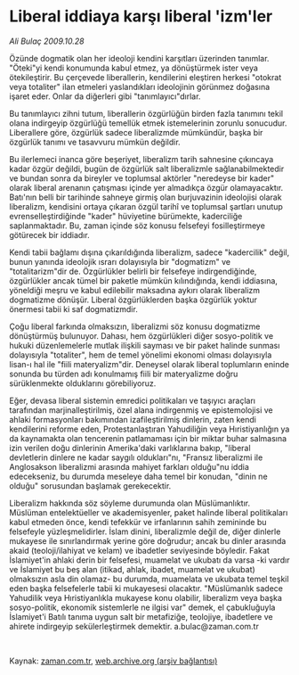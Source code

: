 # Liberal iddiaya karşı liberal 'izm'ler

*Ali Bulaç 2009.10.28*

<tr><td class="metin" colspan="2" style="padding-top: 20px; padding-left: 5px; ">Özünde dogmatik olan her ideoloji kendini karşıtları üzerinden tanımlar. "Öteki"yi kendi konumunda kabul etmez, ya dönüştürmek ister veya ötekileştirir. Bu çerçevede liberallerin, kendilerini eleştiren herkesi "otokrat veya totaliter" ilan etmeleri yaslandıkları ideolojinin görünmez doğasına işaret eder. Onlar da diğerleri gibi "tanımlayıcı"dırlar.</td></tr><tr><td class="metin" colspan="2" style="padding-top: 20px; padding-left: 5px; "><p>Bu tanımlayıcı zihni tutum, liberallerin özgürlüğün birden fazla tanımını tekil olana indirgeyip özgürlüğü temellük etmek istemelerinin zorunlu sonucudur. Liberallere göre, özgürlük sadece liberalizmde mümkündür, başka bir özgürlük tanımı ve tasavvuru mümkün değildir.
<p> Bu ilerlemeci inanca göre beşeriyet, liberalizm tarih sahnesine çıkıncaya kadar özgür değildi, bugün de özgürlük salt liberalizmle sağlanabilmektedir ve bundan sonra da bireyler ve toplumsal aktörler "neredeyse bir kader" olarak liberal arenanın çatışması içinde yer almadıkça özgür olamayacaktır. Batı'nın belli bir tarihinde sahneye girmiş olan burjuvazinin ideolojisi olarak liberalizm, kendisini ortaya çıkaran özgül tarihî ve toplumsal şartları unutup evrenselleştirdiğinde "kader" hüviyetine bürümekte, kaderciliğe saplanmaktadır. Bu, zaman içinde söz konusu felsefeyi fosilleştirmeye götürecek bir iddiadır.
<p> Kendi tabii bağlamı dışına çıkarıldığında liberalizm, sadece "kadercilik" değil, bunun yanında ideolojik ısrarı dolayısıyla bir "dogmatizm" ve "totalitarizm"dir de. Özgürlükler belirli bir felsefeye indirgendiğinde, özgürlükler ancak tümel bir paketle mümkün kılındığında, kendi iddiasına, yöneldiği meşru ve kabul edilebilir maksadına aykırı olarak liberalizm dogmatizme dönüşür. Liberal özgürlüklerden başka özgürlük yoktur önermesi tabii ki saf dogmatizmdir.
<p> Çoğu liberal farkında olmaksızın, liberalizmi söz konusu dogmatizme dönüştürmüş bulunuyor. Dahası, hem özgürlükleri diğer sosyo-politik ve hukuki düzenlemelerle mutlak ilişkili sayması ve bir paket halinde sunması dolayısıyla "totaliter", hem de temel yönelimi ekonomi olması dolayısıyla lisan-ı hal ile "fiili materyalizm"dir. Deneysel olarak liberal toplumların eninde sonunda bu türden adı konulmamış fiili bir materyalizme doğru sürüklenmekte olduklarını görebiliyoruz.
<p> Eğer, devasa liberal sistemin emredici politikaları ve taşıyıcı araçları tarafından marjinalleştirilmiş, özel alana indirgenmiş ve epistemolojisi ve ahlaki formasyonları bakımından izafileştirilmiş dinlerin, zaten kendi kendilerini reforme eden, Protestanlaştıran Yahudiliğin veya Hıristiyanlığın ya da kaynamakta olan tencerenin patlamaması için bir miktar buhar salmasına izin verilen doğu dinlerinin Amerika'daki varlıklarına bakıp, "liberal devletlerin dinlere ne kadar saygılı oldukları"nı, "Fransız liberalizmi ile Anglosakson liberalizmi arasında mahiyet farkları olduğu"nu iddia edecekseniz, bu durumda meseleye daha temel bir konudan, "dinin ne olduğu" sorusundan başlamak gerekecektir.
<p> Liberalizm hakkında söz söyleme durumunda olan Müslümanlıktır. Müslüman entelektüeller ve akademisyenler, paket halinde liberal politikaları kabul etmeden önce, kendi tefekkür ve irfanlarının sahih zemininde bu felsefeyle yüzleşmelidirler. İslam dinini, liberalizmle değil de, diğer dinlerle mukayese ile sınırlandırmak yerine göre doğrudur; ancak bu dinler arasında akaid (teoloji/ilahiyat ve kelam) ve ibadetler seviyesinde böyledir. Fakat İslamiyet'in ahlaki derin bir felsefesi, muamelat ve ukubatı da varsa -ki vardır ve İslamiyet bu beş alan (itikad, ahlak, ibadet, muamelat ve ukubat) olmaksızın asla din olamaz- bu durumda, muamelata ve ukubata temel teşkil eden başka felsefelerle tabii ki mukayesesi olacaktır. "Müslümanlık sadece Yahudilik veya Hıristiyanlıkla mukayese konu olabilir, liberalizm veya başka sosyo-politik, ekonomik sistemlerle ne ilgisi var" demek, el çabukluğuyla İslamiyet'i Batılı tanıma uygun salt bir metafiziğe, teolojiye, ibadetlere ve ahirete indirgeyip sekülerleştirmek demektir. a.bulac@zaman.com.tr
<p><br/></p></p></p></p></p></p></p></td></tr>

Kaynak: [zaman.com.tr](http://zaman.com.tr/yazar.do?yazino=908552), [web.archive.org (arşiv bağlantısı)](http://web.archive.org/web/20100110063422/http://www.zaman.com.tr:80/yazar.do?yazino=908552)
